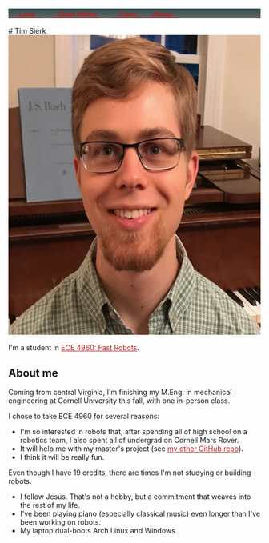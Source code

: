 <style>
	a{
		color: White;
	}
</style>
<h3 style="color:White;background-image:linear-gradient(DarkSlateGray,DimGray)">&nbsp; <small>
<a href="./labs.html">&emsp;Labs&emsp;</a>&emsp;
<a href="https://github.com/kreismit/ECE4960/tree/master/Notes">&emsp;Class Notes&emsp;</a>&emsp;
<a href="https://github.com/kreismit/ECE4960/tree/master/">&emsp;Code&emsp;</a>
<a href="./index.html">&emsp;About&emsp;</a></small>
</h3>
<style>
	a{
		color: FireBrick;
	}
</style>
# Tim Sierk
<img src="./images/tim.jpg" style="width:600px;height:600px;">



I'm a student in [ECE 4960: Fast Robots](https://cei-lab.github.io/ECE4960/).

## About me
Coming from central Virginia, I'm finishing my M.Eng. in mechanical engineering at Cornell University this fall, with one in-person class.

I chose to take ECE 4960 for several reasons:

* I'm so interested in robots that, after spending all of high school on a robotics team, I also spent all of undergrad on Cornell Mars Rover.
* It will help me with my master's project (see [my other GitHub repo](https://github.com/kreismit)).
* I think it will be really fun.

Even though I have 19 credits, there are times I'm not studying or building robots.

* I follow Jesus. That's not a hobby, but a commitment that weaves into the rest of my life.
* I've been playing piano (especially classical music) even longer than I've been working on robots.
* My laptop dual-boots Arch Linux and Windows.
